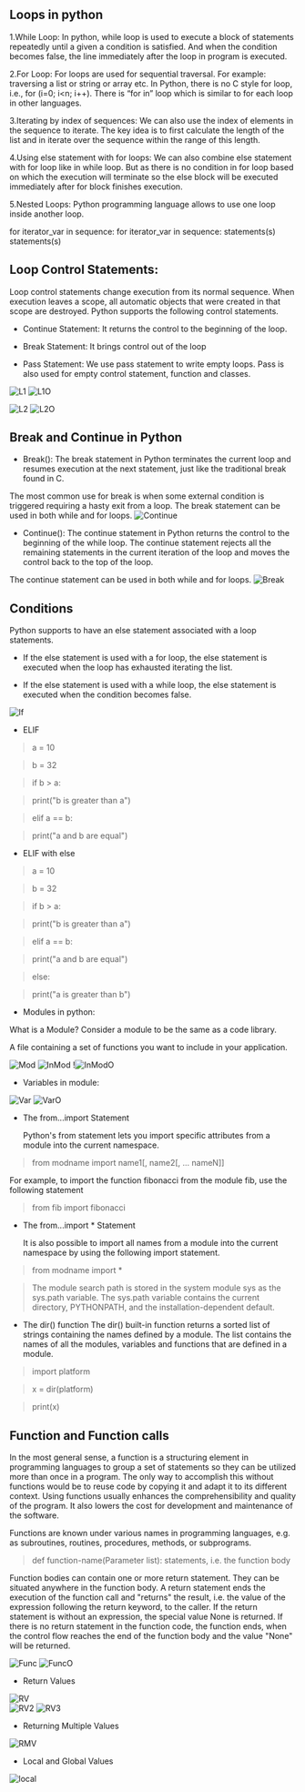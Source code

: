 ## Loops in python

1.While Loop: In python, while loop is used to execute a block of statements repeatedly until a given a condition is satisfied. And when the condition becomes false, the line immediately after the loop in program is executed.

2.For Loop: For loops are used for sequential traversal. For example: traversing a list or string or array etc. In Python, there is no C style for loop, i.e., for (i=0; i<n; i++). There is “for in” loop which is similar to for each loop in other languages.

3.Iterating by index of sequences: We can also use the index of elements in the sequence to iterate. The key idea is to first calculate the length of the list and in iterate over the sequence within the range of this length.

4.Using else statement with for loops: We can also combine else statement with for loop like in while loop. But as there is no condition in for loop based on which the execution will terminate so the else block will be executed immediately after for block finishes execution.

5.Nested Loops: Python programming language allows to use one loop inside another loop.

for iterator_var in sequence: for iterator_var in sequence: statements(s) statements(s)

## Loop Control Statements: 

Loop control statements change execution from its normal sequence. When execution leaves a scope, all automatic objects that were created in that scope are destroyed. Python supports the following control statements.

- Continue Statement: It returns the control to the beginning of the loop.

- Break Statement: It brings control out of the loop

- Pass Statement: We use pass statement to write empty loops. Pass is also used for empty control statement, function and classes.

![L1](L1.PNG)
![L1O](L1O.PNG)

![L2](L2.PNG)
![L2O](L2O.PNG)

## Break and Continue in Python

- Break():
The break statement in Python terminates the current loop and resumes execution at the next statement, just like the traditional break found in C.

The most common use for break is when some external condition is triggered requiring a hasty exit from a loop. The break statement can be used in both while and for loops.
![Continue](Continue.PNG)

- Continue():
The continue statement in Python returns the control to the beginning of the while loop. The continue statement rejects all the remaining statements in the current iteration of the loop and moves the control back to the top of the loop.

The continue statement can be used in both while and for loops.
![Break](Break.PNG)

## Conditions

Python supports to have an else statement associated with a loop statements.

- If the else statement is used with a for loop, the else statement is executed when the loop has exhausted iterating the list.

- If the else statement is used with a while loop, the else statement is executed when the condition becomes false.

![If](If.PNG)

- ELIF
>a = 10

>b = 32

>if b > a:

>  print("b is greater than a")

>elif a == b:

>  print("a and b are equal")


- ELIF with else
>a = 10

>b = 32

>if b > a:

>  print("b is greater than a")

>elif a == b:

>  print("a and b are equal")

>else:

>  print("a is greater than b")

- Modules in python:

What is a Module?
Consider a module to be the same as a code library.

A file containing a set of functions you want to include in your application.


![Mod](Mod.PNG)
![InMod](InMod.PNG)
!![InModO](InModO.PNG)

- Variables in module:

![Var](Var.PNG)
![VarO](VarO.PNG)



- The from...import Statement
  
  Python's from statement lets you import specific attributes from a module into the current namespace.

> from modname import name1[, name2[, ... nameN]]

For example, to import the function fibonacci from the module fib, use the following statement

> from fib import fibonacci

- The from...import * Statement
   
   It is also possible to import all names from a module into the current namespace by using the following import statement.
   
> from modname import *


> The module search path is stored in the system module sys as the sys.path variable. The sys.path variable contains the current directory, PYTHONPATH, and the installation-dependent default.

- The dir() function
The dir() built-in function returns a sorted list of strings containing the names defined by a module. The list contains the names of all the modules, variables and functions that are defined in a module.

> import platform

> x = dir(platform)

> print(x)

## Function and Function calls

In the most general sense, a function is a structuring element in programming languages to group a set of statements so they can be utilized more than once in a program. The only way to accomplish this without functions would be to reuse code by copying it and adapt it to its different context. Using functions usually enhances the comprehensibility and quality of the program. It also lowers the cost for development and maintenance of the software.

Functions are known under various names in programming languages, e.g. as subroutines, routines, procedures, methods, or subprograms.

> def function-name(Parameter list):
>    statements, i.e. the function body

Function bodies can contain one or more return statement. They can be situated anywhere in the function body. A return statement ends the execution of the function call and "returns" the result, i.e. the value of the expression following the return keyword, to the caller. If the return statement is without an expression, the special value None is returned. If there is no return statement in the function code, the function ends, when the control flow reaches the end of the function body and the value "None" will be returned.

![Func](Func.PNG)
![FuncO](FuncO.PNG)

- Return Values

![RV](RV.PNG)  
![RV2](RV2.PNG) 
![RV3](RV3.PNG) 


- Returning Multiple Values

![RMV](RMV.PNG) 

- Local and Global Values

![local](Local.PNG) 
